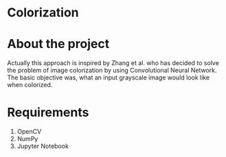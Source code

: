 # Colorization

# About the project
Actually this approach is inspired by Zhang et al. who has decided to solve the problem of image colorization by using Convolutional Neural Network.
The basic objective was, what an input grayscale image would look like when colorized.

# Requirements
1. OpenCV
2. NumPy
3. Jupyter Notebook
